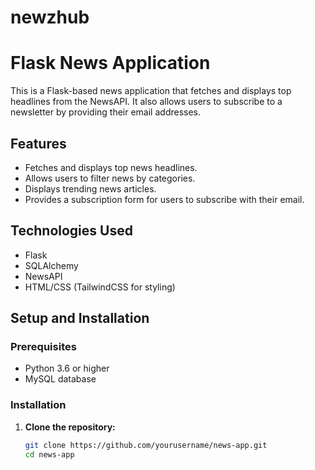 # newzhub
# Flask News Application

This is a Flask-based news application that fetches and displays top headlines from the NewsAPI. It also allows users to subscribe to a newsletter by providing their email addresses.

## Features

- Fetches and displays top news headlines.
- Allows users to filter news by categories.
- Displays trending news articles.
- Provides a subscription form for users to subscribe with their email.

## Technologies Used

- Flask
- SQLAlchemy
- NewsAPI
- HTML/CSS (TailwindCSS for styling)

## Setup and Installation

### Prerequisites

- Python 3.6 or higher
- MySQL database

### Installation

1. **Clone the repository:**

   ```bash
   git clone https://github.com/yourusername/news-app.git
   cd news-app
